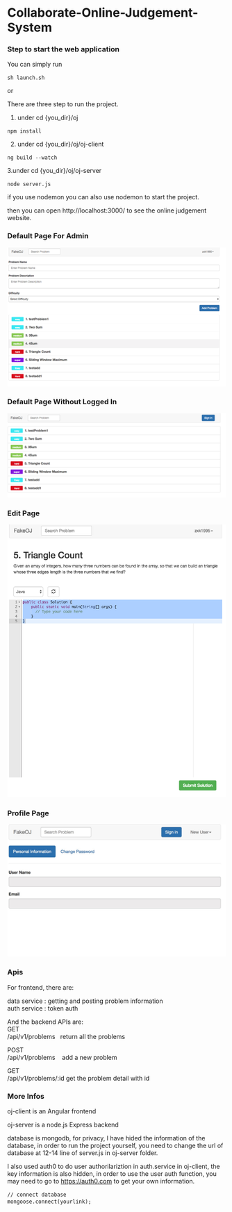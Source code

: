 # Collaborate-Online-Judgement-System

### Step to start the web application  

You can simply run  
```
sh launch.sh
```
or   

There are three step to run the project.
 
1. under cd {you_dir}/oj   
```
npm install
```
2. under cd {you_dir}/oj/oj-client
```
ng build --watch
```
3.under cd {you_dir}/oj/oj-server
```
node server.js
```
if you use nodemon you can also use nodemon to start the project.


then you can open http://localhost:3000/  to see the online judgement website.

### Default Page For Admin  
![Preview](./previews/Logged-In.png)
### Default Page Without Logged In  
![Preview](./previews/New-User.png)  
### Edit Page    
![Preview](./previews/editer-preview.png)    
### Profile Page  
![Preview](./previews/UserProfilePage.jpeg)  

### Apis  

For frontend, there are:  

data service :  getting and posting problem information  
auth service :  token auth 

And the backend APIs are:  
GET  
/api/v1/problems    return all the problems  

POST  
/api/v1/problems    add a new problem  

GET  
/api/v1/problems/:id get the problem detail with id

### More Infos
 
 oj-client is an Angular frontend
 
 oj-server is a node.js Express backend
 
 database is mongodb, for privacy, I have hided the information of the database, in order to run the project yourself, you need to change the url of database at 12-14 line of server.js in oj-server folder.
 
 I also used auth0 to do user authorilariztion in auth.service in oj-client, the key information is also hidden, in order to use the user auth function, you may need to go to https://auth0.com to get your own information.
 
 ```
 // connect database
mongoose.connect(yourlink);
 ```

